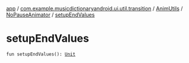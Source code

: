 [app](../../../index.md) / [com.example.musicdictionaryandroid.ui.util.transition](../../index.md) / [AnimUtils](../index.md) / [NoPauseAnimator](index.md) / [setupEndValues](./setup-end-values.md)

# setupEndValues

`fun setupEndValues(): `[`Unit`](https://kotlinlang.org/api/latest/jvm/stdlib/kotlin/-unit/index.html)